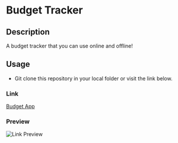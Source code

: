 # Budget Tracker

## Description
A budget tracker that you can use online and offline!

## Usage
* Git clone this repository in your local folder or visit the link below.

### Link
[Budget App](https://aukp-budgetapp.herokuapp.com/)

### Preview
![Link Preview](https://cdn.discordapp.com/attachments/862118661091098644/866703103218679888/unknown.png)